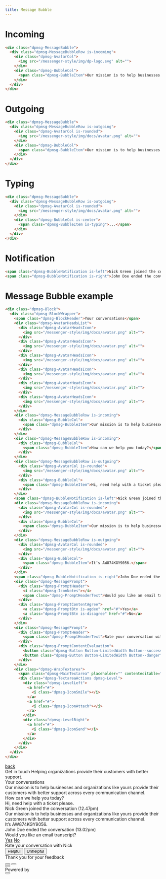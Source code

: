 ```yaml
---
title: Message Bubble
---
```


# Incoming
```html @preview
<div class="dpmsg-MessageBubble">
  <div class="dpmsg-MessageBubbleRow is-incoming">
    <div class="dpmsg-AvatarCol">
      <img src="/messenger-style/img/dp-logo.svg" alt="">
    </div>
    <div class="dpmsg-BubbleCol">
      <span class="dpmsg-BubbleItem">Our mission is to help businesses and organizations like yours provide their customers with better support across every communication channel.</span>
    </div>
  </div>
</div>
```

# Outgoing
```html @preview
<div class="dpmsg-MessageBubble">
  <div class="dpmsg-MessageBubbleRow is-outgoing">
    <div class="dpmsg-AvatarCol is-rounded">
      <img src="/messenger-style/img/docs/avatar.png" alt="">
    </div>
    <div class="dpmsg-BubbleCol">
      <span class="dpmsg-BubbleItem">Our mission is to help businesses and organizations like yours provide their customers with better support across every communication channel.</span>
    </div>
  </div>
</div>
```

# Typing
```html @preview
<div class="dpmsg-MessageBubble">
  <div class="dpmsg-MessageBubbleRow is-outgoing">
    <div class="dpmsg-AvatarCol is-rounded">
      <img src="/messenger-style/img/docs/avatar.png" alt="">
    </div>
    <div class="dpmsg-BubbleCol is-center">
      <span class="dpmsg-BubbleItem is-typing">...</span>
    </div>
  </div>
</div>
```

# Notification
```html @preview
<span class="dpmsg-BubbleNotification is-left">Nick Green joined the conversation (12.47pm)</span>
<span class="dpmsg-BubbleNotification is-right">John Doe ended the conversation (13.02pm)</span>
```

# Message Bubble example
```html @preview
<div class="dpmsg-Block">
  <div class="dpmsg-BlockWrapper">
    <span class="dpmsg-BlockHeader">Your conversations</span>
    <div class="dpmsg-AvatarHeadsList">
      <div class="dpmsg-AvatarHeadsIcon">
        <img src="/messenger-style/img/docs/avatar.png" alt="">
      </div>
      <div class="dpmsg-AvatarHeadsIcon">
        <img src="/messenger-style/img/docs/avatar.png" alt="">
      </div>
      <div class="dpmsg-AvatarHeadsIcon">
        <img src="/messenger-style/img/docs/avatar.png" alt="">
      </div>
      <div class="dpmsg-AvatarHeadsIcon">
        <img src="/messenger-style/img/docs/avatar.png" alt="">
      </div>
      <div class="dpmsg-AvatarHeadsIcon">
        <img src="/messenger-style/img/docs/avatar.png" alt="">
      </div>
      <div class="dpmsg-AvatarHeadsIcon">
        <img src="/messenger-style/img/docs/avatar.png" alt="">
      </div>
    </div>
    <div class="dpmsg-MessageBubbleRow is-incoming">
      <div class="dpmsg-BubbleCol">
        <span class="dpmsg-BubbleItem">Our mission is to help businesses and organizations like yours provide their customers with better support across every communication channel.</span>
      </div>
    </div>
    <div class="dpmsg-MessageBubbleRow is-incoming">
      <div class="dpmsg-BubbleCol">
        <span class="dpmsg-BubbleItem">How can we help you today?</span>
      </div>
    </div>
    <div class="dpmsg-MessageBubbleRow is-outgoing">
      <div class="dpmsg-AvatarCol is-rounded">
        <img src="/messenger-style/img/docs/avatar.png" alt="">
      </div>
      <div class="dpmsg-BubbleCol">
        <span class="dpmsg-BubbleItem">Hi, need help with a ticket please.</span>
      </div>
    </div>
    <span class="dpmsg-BubbleNotification is-left">Nick Green joined the conversation (12.47pm)</span>
    <div class="dpmsg-MessageBubbleRow is-incoming">
      <div class="dpmsg-AvatarCol is-rounded">
        <img src="/messenger-style/img/docs/avatar.png" alt="">
      </div>
      <div class="dpmsg-BubbleCol">
        <span class="dpmsg-BubbleItem">Our mission is to help businesses and organizations like yours provide their customers with better support across every communication channel.</span>
      </div>
    </div>
    <div class="dpmsg-MessageBubbleRow is-outgoing">
      <div class="dpmsg-AvatarCol is-rounded">
        <img src="/messenger-style/img/docs/avatar.png" alt="">
      </div>
      <div class="dpmsg-BubbleCol">
        <span class="dpmsg-BubbleItem">It’s AW874KGY9056.</span>
      </div>
    </div>
    <span class="dpmsg-BubbleNotification is-right">John Doe ended the conversation (13.02pm)</span>
    <div class="dpmsg-MessagePrompt">
      <div class="dpmsg-PromptHeader">
        <i class="dpmsg-IconNotes"></i>
        <span class="dpmsg-PromptHeaderText">Would you like an email transcript?</span>
      </div>
      <div class="dpmsg-PromptContentAgree">
        <a class="dpmsg-PromptBtn is-agdee" href="#">Yes</a>
        <a class="dpmsg-PromptBtn is-disagree" href="#">No</a>
      </div>
    </div>
    <div class="dpmsg-MessagePrompt">
      <div class="dpmsg-PromptHeader">
        <span class="dpmsg-PromptHeaderText">Rate your conversation with Nick</span>
      </div>
      <div class="dpmsg-PromptContentEvaluation">
        <button class="dpmsg-Button Button-LimitedWidth Button--success">Helpful</button>
        <button class="dpmsg-Button Button-LimitedWidth Button--danger">Unhelpful</button>
      </div>
    </div>
    <div class="dpmsg-WrapTextarea">
      <span class="dpmsg-MainTextarea" placeholder="" contenteditable="true"></span>
      <div class="dpmsg-TextareaActions dpmsg-Level">
        <div class="dpmsg-LevelLeft">
          <a href="#">
            <i class="dpmsg-IconSmile"></i>
          </a>
          <a href="#">
            <i class="dpmsg-IconAttach"></i>
          </a>  
        </div>
        <div class="dpmsg-LevelRight">
          <a href="#">
            <i class="dpmsg-IconSend"></i>
          </a>
        </div>
      </div>
    </div>
  </div>
</div>
```

<div class="dpmsg-ScreenWrap">
  <div class="dpmsg-Screen is-blue">
    <div class="dpmsg-ScreenHeder">
      <div class="dpmsg-ScreenControls dpmsg-Level">
        <a class="dpmsg-BackBtn dpmsg-LevelLeft" href="#"><i class="dpmsg-IconArrow iconArrow--left"></i> back</a>
        <a class="dpmsg-LevelRight" href="#"><i class="dpmsg-IconMute"></i></a>
      </div>
      <div class="dpmsg-ScreenHederLogo">
        <img src="/messenger-style/img/deskpro-logo-white.svg" alt="">
      </div>
      <span class="dpmsg-ScreenHederTitle">Get in touch</span>
      <span class="dpmsg-ScreenHederText">Helping organizations provide their customers with better support.</span>
    </div>
    <div class="dpmsg-ScreenContent">
      <div class="dpmsg-Block">
        <div class="dpmsg-BlockWrapper">
          <span class="dpmsg-BlockHeader">Your conversations</span>
          <div class="dpmsg-AvatarHeadsList">
            <div class="dpmsg-AvatarHeadsIcon">
              <img src="/messenger-style/img/docs/avatar.png" alt="">
            </div>
            <div class="dpmsg-AvatarHeadsIcon">
              <img src="/messenger-style/img/docs/avatar.png" alt="">
            </div>
            <div class="dpmsg-AvatarHeadsIcon">
              <img src="/messenger-style/img/docs/avatar.png" alt="">
            </div>
            <div class="dpmsg-AvatarHeadsIcon">
              <img src="/messenger-style/img/docs/avatar.png" alt="">
            </div>
            <div class="dpmsg-AvatarHeadsIcon">
              <img src="/messenger-style/img/docs/avatar.png" alt="">
            </div>
            <div class="dpmsg-AvatarHeadsIcon">
              <img src="/messenger-style/img/docs/avatar.png" alt="">
            </div>
          </div>
          <div class="dpmsg-MessageBubbleRow is-incoming">
            <div class="dpmsg-BubbleCol">
              <span class="dpmsg-BubbleItem">Our mission is to help businesses and organizations like yours provide their customers with better support across every communication channel.</span>
            </div>
          </div>
          <div class="dpmsg-MessageBubbleRow is-incoming">
            <div class="dpmsg-BubbleCol">
              <span class="dpmsg-BubbleItem">How can we help you today?</span>
            </div>
          </div>
          <div class="dpmsg-MessageBubbleRow is-outgoing">
            <div class="dpmsg-AvatarCol is-rounded">
              <img src="/messenger-style/img/docs/avatar.png" alt="">
            </div>
            <div class="dpmsg-BubbleCol">
              <span class="dpmsg-BubbleItem">Hi, need help with a ticket please.</span>
            </div>
          </div>
          <span class="dpmsg-BubbleNotification is-left">Nick Green joined the conversation (12.47pm)</span>
          <div class="dpmsg-MessageBubbleRow is-incoming">
            <div class="dpmsg-AvatarCol is-rounded">
              <img src="/messenger-style/img/docs/avatar.png" alt="">
            </div>
            <div class="dpmsg-BubbleCol">
              <span class="dpmsg-BubbleItem">Our mission is to help businesses and organizations like yours provide their customers with better support across every communication channel.</span>
            </div>
          </div>
          <div class="dpmsg-MessageBubbleRow is-outgoing">
            <div class="dpmsg-AvatarCol is-rounded">
              <img src="/messenger-style/img/docs/avatar.png" alt="">
            </div>
            <div class="dpmsg-BubbleCol">
              <span class="dpmsg-BubbleItem">It’s AW874KGY9056.</span>
            </div>
          </div>
          <span class="dpmsg-BubbleNotification is-right">John Doe ended the conversation (13.02pm)</span>
          <div class="dpmsg-MessagePrompt">
            <div class="dpmsg-PromptHeader">
              <i class="dpmsg-IconNotes"></i>
              <span class="dpmsg-PromptHeaderText">Would you like an email transcript?</span>
            </div>
            <div class="dpmsg-PromptContentAgree">
              <a class="dpmsg-PromptBtn is-agdee" href="#">Yes</a>
              <a class="dpmsg-PromptBtn is-disagree" href="#">No</a>
            </div>
          </div>
          <div class="dpmsg-MessagePrompt">
            <div class="dpmsg-PromptHeader">
              <span class="dpmsg-PromptHeaderText">Rate your conversation with Nick</span>
            </div>
            <div class="dpmsg-PromptContentEvaluation">
              <button class="dpmsg-Button Button-LimitedWidth Button--success">Helpful</button>
              <button class="dpmsg-Button Button-LimitedWidth Button--danger">Unhelpful</button>
            </div>
          </div>
          <div class="dpmsg-MessagePrompt">
            <div class="dpmsg-PromptHeader">
              <span class="dpmsg-PromptHeaderText">Thank you for your feedback</span>
            </div>
            <div class="dpmsg-PromptContentEvaluation">
              <i class="dpmsg-IconSmile is-blue"></i>
            </div>
          </div>
          <div class="dpmsg-WrapTextarea">
            <span class="dpmsg-MainTextarea" placeholder="" contenteditable="true"></span>
            <div class="dpmsg-TextareaActions dpmsg-Level">
              <div class="dpmsg-LevelLeft">
                <button class="dpmsg-iconOnly">
                  <i class="dpmsg-IconSmile"></i>
                </button>
                <button class="dpmsg-iconOnly">
                  <i class="dpmsg-IconAttach"></i>
                </button>  
              </div>
              <div class="dpmsg-LevelRight">
                <button class="dpmsg-iconOnly">
                  <i class="dpmsg-IconSend"></i>
                </button>
              </div>
            </div>
          </div>
        </div>
      </div>
    </div>
    <div class="dpmsg-ScreenFooter">
      <span class="dpmsg-ScreenLine"></span>
      <span class="dpmsg-ScreenFooterText">Powered by</span>
      <span class="dpmsg-VertLine"></span>
      <img class="dpmsg-ScreenFooterLogo" src="/messenger-style/img/deskpro-logo.svg" alt="">
      <span class="dpmsg-ScreenLine"></span>
    </div>
  </div>
  <div class="dpmsg-ScreenIconRow is-left">
    <button class="dpmsg-TriggerBtn is-blue">
      <i class="dpmsg-Icon dpmsg-IconClose"></i>
    </button>
  </div>
</div>